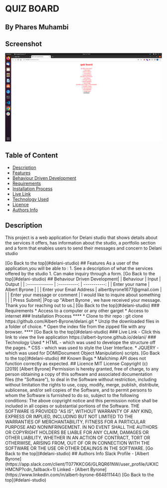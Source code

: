 # QUIZ BOARD
 ## By Phares Muhambi
## Screenshot
 ![image](./assets/images/Screenshot%20from%202022-05-15%2019-37-42.png)
 ## Table of Content
 - [Description](#description)
 - [Features](#features)
 - [Behaviour Driven Development](#Behaviour-Driven-Development)
 - [Requirements](#requirements)
 - [Installation Process](#installation-Process)
 - [Live Link](#Live-Link)
 - [Technology  Used](#technology-Used)
 - [Licence](#licence)
 - [Authors Info](#Authors-Info)
 ## Description
 <p>This project is a web application for Delani studio that shows details about the services it offers, has information about the studio, a portfolio section and a form that enables users to send their messages and concern to Delani studio</p>
[Go Back to the top](#delani-studio)
## Features
As a user of the application,you will be able to :
1. See a description of what the services offered by the studio
1. Can make inquiry through a form.
[Go Back to the top](#delani-studio)
## Behaviour Driven Development|
| Behaviour      | Input        | Output       |
| :------------- | :----------: | -----------: |
|  Enter your name  |   Albert Byrone |     |
| Enter your Email Address  | albertbyrone1677@gmail.com |   |
| Enter your message or comment   |  I would like to inquire about something     |     |
| Press Submit|     |Pop up "Albert Byrone , we have received your message. Thank you for reaching out to us.|
[Go Back to the top](#delani-studio)
 ###  Requirements
 * Access to  a computer or any other garget
 * Access to internet
 ### Installation Process
 ****
* Clone to thir repo : git clone https://github.com/Albert-Byrone/delani.git
* Unzip the downloaded files in a folder of choice.
* Open the index file from the zipped file with any browser.
 ****
 [Go Back to the top](#delani-studio)
### Live Link
- Click this link to view the live application https://albert-byrone.github.io/delani/
### Technology  Used
* HTML - which was used to develope the structure off the pages.
* CSS - which was used to style the User Interface.
* JQUERY - which was used for DOM(Document Object Manipulation) scripts.
[Go Back to the top](#delani-studio)
## Known Bugs
* Mailchimp API does not function correctly as expected.
## Licence
MIT License
Copyright (c) [2019] [Albert Byrone]
Permission is hereby granted, free of charge, to any person obtaining a copy
of this software and associated documentation files (the "Software"), to deal
in the Software without restriction, including without limitation the rights
to use, copy, modify, merge, publish, distribute, sublicense, and/or sell
copies of the Software, and to permit persons to whom the Software is
furnished to do so, subject to the following conditions:
The above copyright notice and this permission notice shall be included in all
copies or substantial portions of the Software.
THE SOFTWARE IS PROVIDED "AS IS", WITHOUT WARRANTY OF ANY KIND, EXPRESS OR
IMPLIED, INCLUDING BUT NOT LIMITED TO THE WARRANTIES OF MERCHANTABILITY,
FITNESS FOR A PARTICULAR PURPOSE AND NONINFRINGEMENT. IN NO EVENT SHALL THE
AUTHORS OR COPYRIGHT HOLDERS BE LIABLE FOR ANY CLAIM, DAMAGES OR OTHER
LIABILITY, WHETHER IN AN ACTION OF CONTRACT, TORT OR OTHERWISE, ARISING FROM,
OUT OF OR IN CONNECTION WITH THE SOFTWARE OR THE USE OR OTHER DEALINGS IN THE
SOFTWARE.
[Go Back to the top](#delani-studio)
## Authors Info
Slack Profile - [Albert Byrone](https://app.slack.com/client/T077KKCG6/GLRQR61NW/user_profile/UKXCHMCNP?cdn_fallback=1)
Linked - [Albert Byrone](https://www.linkedin.com/in/albert-byrone-664811144/)
[Go Back to the top](#delani-studio)